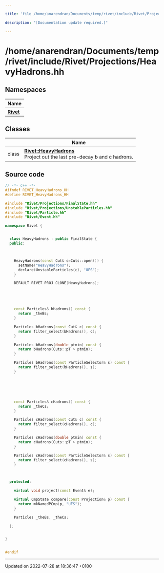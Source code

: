 ```yaml
---

title: 'file /home/anarendran/Documents/temp/rivet/include/Rivet/Projections/HeavyHadrons.hh'

description: "[Documentation update required.]"

---
```


# /home/anarendran/Documents/temp/rivet/include/Rivet/Projections/HeavyHadrons.hh



## Namespaces

| Name           |
| -------------- |
| **[Rivet](/documentation/code/namespaces/namespacerivet/)**  |

## Classes

|                | Name           |
| -------------- | -------------- |
| class | **[Rivet::HeavyHadrons](/documentation/code/classes/classrivet_1_1heavyhadrons/)** <br>Project out the last pre-decay b and c hadrons.  |




## Source code

```cpp
// -*- C++ -*-
#ifndef RIVET_HeavyHadrons_HH
#define RIVET_HeavyHadrons_HH

#include "Rivet/Projections/FinalState.hh"
#include "Rivet/Projections/UnstableParticles.hh"
#include "Rivet/Particle.hh"
#include "Rivet/Event.hh"

namespace Rivet {


  class HeavyHadrons : public FinalState {
  public:



    HeavyHadrons(const Cut& c=Cuts::open()) {
      setName("HeavyHadrons");
      declare(UnstableParticles(c), "UFS");
    }

    DEFAULT_RIVET_PROJ_CLONE(HeavyHadrons);





    const Particles& bHadrons() const {
      return _theBs;
    }

    Particles bHadrons(const Cut& c) const {
      return filter_select(bHadrons(), c);
    }

    Particles bHadrons(double ptmin) const {
      return bHadrons(Cuts::pT > ptmin);
    }

    Particles bHadrons(const ParticleSelector& s) const {
      return filter_select(bHadrons(), s);
    }






    const Particles& cHadrons() const {
      return _theCs;
    }

    Particles cHadrons(const Cut& c) const {
      return filter_select(cHadrons(), c);
    }

    Particles cHadrons(double ptmin) const {
      return cHadrons(Cuts::pT > ptmin);
    }

    Particles cHadrons(const ParticleSelector& s) const {
      return filter_select(cHadrons(), s);
    }



  protected:

    virtual void project(const Event& e);

    virtual CmpState compare(const Projection& p) const {
      return mkNamedPCmp(p, "UFS");
    }

    Particles _theBs, _theCs;

  };


}


#endif
```


-------------------------------

Updated on 2022-07-28 at 18:36:47 +0100
